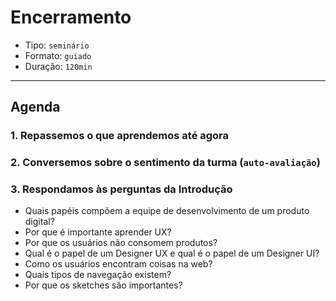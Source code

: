 # Encerramento

* Tipo: `seminário`
* Formato: `guiado`
* Duração: `120min`

***

## Agenda

### 1. Repassemos o que aprendemos até agora

### 2. Conversemos sobre o sentimento da turma (`auto-avaliação`)

### 3. Respondamos às perguntas da Introdução

* Quais papéis compõem a equipe de desenvolvimento de um produto digital?
* Por que é importante aprender UX?
* Por que os usuários não consomem produtos?
* Qual é o papel de um Designer UX e qual é o papel de um Designer UI?
* Como os usuários encontram coisas na web?
* Quais tipos de navegação existem?
* Por que os sketches são importantes?

